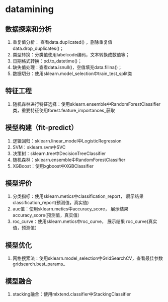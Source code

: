# datamining

## 数据探索和分析
1. 重复值分析： 查看data.duplicated() ，删除重复值 data.drop_duplicates()；
2. 类型转换：分类值使用labelcode编码，文本转换成数值等；
3. 日期格式转换：pd.to_datetime()；
4. 缺失值处理：查看data.isnull()，空值填充data.fillna()；
5. 数据切分：使用sklearn.model_selection中train_test_split类

## 特征工程
1. 随机森林进行特征选择：使用sklearn.ensemble中RandomForestClassifier类，重要特征使用forest.feature_importances_获取

## 模型构建（fit-predict）
1. 逻辑回归：sklearn.linear_model中LogisticRegression
2. SVM：sklearn.svm中SVC
3. 决策树：sklearn.tree中DecisionTreeClassifier
4. 随机森林：sklearn.ensemble中RandomForestClassifier
5. XGBoost：使用xgboost中XGBClassifier

## 模型评价
1. 分类指标：使用sklearn.metics中classification_report， 展示结果 classification_report(预测值，真实值)
2. auc值：使用sklearn.metics中accuracy_score， 展示结果 accuracy_score(预测值，真实值）
3. roc_curve：使用sklearn.metics中roc_curve， 展示结果 roc_curve(真实值，预测值）

## 模型优化
1. 网格搜索法：使用sklearn.model_selection中GridSearchCV，查看最佳参数gridsearch.best_params_

## 模型融合
1. stacking融合：使用mlxtend.classifier中StackingClassifier
